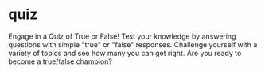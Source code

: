 # quiz
 Engage in a Quiz of True or False! Test your knowledge by answering questions with simple "true" or "false" responses. Challenge yourself with a variety of topics and see how many you can get right. Are you ready to become a true/false champion?
